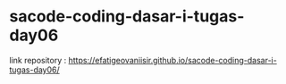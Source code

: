 # sacode-coding-dasar-i-tugas-day06
link repository : https://efatigeovaniisir.github.io/sacode-coding-dasar-i-tugas-day06/
